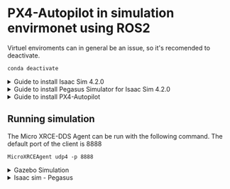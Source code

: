 # PX4-Autopilot in simulation envirmonet using ROS2

Virtuel enviroments can in general be an issue, so it's recomended to deactivate.
```
conda deactivate
```

<details>
<summary>Guide to install Isaac Sim 4.2.0 </summary>

This guide is slightly modified from:
<https://docs.isaacsim.omniverse.nvidia.com/latest/installation/install_workstation.html>

### Install Isaac Sim
Ensure system requirements as stated by the documentation...

Download Isaac Sim 4.2.0 from <https://docs.isaacsim.omniverse.nvidia.com/latest/installation/download.html#isaac-sim-latest-release> and place in Downloads

```
mkdir ~/isaacsim
cd ~/Downloads
unzip "your-downloaded-file.zip" -d ~/isaacsim
cd ~/isaacsim
./omni.isaac.sim.post.install.run.sh
./isaac-sim.sh
```
Isaac Sim should now open...

Create a conda environment for Isaac Sim and Pegasus Simulator
```
conda create -n isaac_env python=3.10
```
Create alias in ~/.bashrc
```
alias ISAAC_ENV="conda activate isaac_env && source ~/isaacsim/setup_conda_env.sh"
```

</details>

<details>
<summary>Guide to install Pegasus Simulator for Isaac Sim 4.2.0 </summary>

This guide is slightly modified from:
<https://pegasussimulator.github.io/PegasusSimulator/>

### Install Pegasus Simulator
```
ISAAC_ENV
cd
git clone https://github.com/PegasusSimulator/PegasusSimulator.git
cd PegasusSimulator/extensions
python -m pip install --editable pegasus.simulator
```

</details>

<details>
<summary>Guide to install PX4-Autopilot </summary>

This guide is sligthly modified from:
<https://docs.px4.io/main/en/ros2/user_guide.html#install-px4>

### Install PX4
```
cd
git clone https://github.com/PX4/PX4-Autopilot.git --recursive
bash ./PX4-Autopilot/Tools/setup/ubuntu.sh
cd PX4-Autopilot/
make px4_sitl
```
### Install ROS2

```
sudo apt update && sudo apt install locales
sudo locale-gen en_US en_US.UTF-8
sudo update-locale LC_ALL=en_US.UTF-8 LANG=en_US.UTF-8
export LANG=en_US.UTF-8
sudo apt install software-properties-common
sudo add-apt-repository universe
sudo apt update && sudo apt install curl -y
sudo curl -sSL https://raw.githubusercontent.com/ros/rosdistro/master/ros.key -o /usr/share/keyrings/ros-archive-keyring.gpg
echo "deb [arch=$(dpkg --print-architecture) signed-by=/usr/share/keyrings/ros-archive-keyring.gpg] http://packages.ros.org/ros2/ubuntu $(. /etc/os-release && echo $UBUNTU_CODENAME) main" | sudo tee /etc/apt/sources.list.d/ros2.list > /dev/null
sudo apt update && sudo apt upgrade -y
sudo apt install ros-humble-desktop
sudo apt install ros-dev-tools
source /opt/ros/humble/setup.bash && echo "source /opt/ros/humble/setup.bash" >> .bashrc
```
### Install the Micro XRCE-DDS Agent
```
python3 -m pip install --upgrade pip
python3 -m pip install --upgrade setuptools wheel twine check-wheel-contents
```
The PX4 uses version v2.x.x
```
git clone -b v2.4.3 https://github.com/eProsima/Micro-XRCE-DDS-Agent.git
cd Micro-XRCE-DDS-Agent
mkdir build
cd build
cmake ..
make
sudo make install
sudo ldconfig /usr/local/lib/
```
### Get the ROS2 msg for PX4
```
mkdir -p ~/ws_ros2/src/
cd ~/ws_ros2/src/
git clone https://github.com/PX4/px4_msgs.git
git clone https://github.com/PX4/px4_ros_com.git
cd ..
colcon build
```
#### Remember to source the ROS2 WS
```
echo source ~/ws_ros2/install/setup.bash >> ~/.bashrc 
```

</details>


## Running simulation

The Micro XRCE-DDS Agent can be run with the following command. The default port of the client is 8888

```
MicroXRCEAgent udp4 -p 8888
```

<details>
<summary> Gazebo Simulation </summary>

#### Dependencies
```
pip install --user -U empy==3.3.4 pyros-genmsg setuptools
```
#### Running the simulation
```
cd ~/PX4-Autopilot/
make px4_sitl gz_x500
```

</details>


<details>
<summary> Isaac sim - Pegasus</summary>

```
ISSACSIM_ENV
python3 PegasusSimulator/examples/1_px4_single_vehicle.py 
```
</details>
